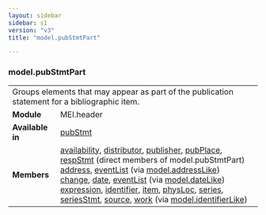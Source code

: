 ```yaml
---
layout: sidebar
sidebar: s1
version: "v3"
title: "model.pubStmtPart"

---
```


<div class="classSpec model">
   <h3 id="model.pubStmtPart">model.pubStmtPart</h3>
   <table class="wovenodd">
      <tr>
         <td colspan="2" class="wovenodd-col2">Groups elements that may appear as part of the publication statement for a bibliographic
            item.
         </td>
      </tr>
      <tr>
         <td class="wovenodd-col1">
            <strong>Module</strong>
         </td>
         <td class="wovenodd-col2">MEI.header</td>
      </tr>
      <tr>
         <td class="wovenodd-col1">
            <strong>Available in</strong>
         </td>
         <td class="wovenodd-col2">
            <div class="parent">
               <div>
                  <a class="link_odd_elementSpec" href="{{ site.baseurl }}/{{ page.version }}/elements/pubStmt.html">pubStmt</a>
               </div>
            </div>
         </td>
      </tr>
      <tr>
         <td class="wovenodd-col1">
            <strong>Members</strong>
         </td>
         <td class="wovenodd-col2">
            <div class="parent">
               <div>
                  <a class="link_odd_elementSpec" href="{{ site.baseurl }}/{{ page.version }}/elements/availability.html">availability</a>, 
                  <a class="link_odd_elementSpec" href="{{ site.baseurl }}/{{ page.version }}/elements/distributor.html">distributor</a>, 
                  <a class="link_odd_elementSpec" href="{{ site.baseurl }}/{{ page.version }}/elements/publisher.html">publisher</a>, 
                  <a class="link_odd_elementSpec" href="{{ site.baseurl }}/{{ page.version }}/elements/pubPlace.html">pubPlace</a>, 
                  <a class="link_odd_elementSpec" href="{{ site.baseurl }}/{{ page.version }}/elements/respStmt.html">respStmt</a> (direct members of model.pubStmtPart)
               </div>
               <div>
                  <a class="link_odd_elementSpec" href="{{ site.baseurl }}/{{ page.version }}/model-classes/address.html">address</a>, 
                  <a class="link_odd_elementSpec" href="{{ site.baseurl }}/{{ page.version }}/model-classes/eventList.html">eventList</a>
                  <span> (via 
                     <a class="link_odd_classSpec" href="{{ site.baseurl }}/{{ page.version }}/model-classes/model.addressLike.html">model.addressLike</a>)
                  </span>
               </div>
               <div>
                  <a class="link_odd_elementSpec" href="{{ site.baseurl }}/{{ page.version }}/model-classes/change.html">change</a>, 
                  <a class="link_odd_elementSpec" href="{{ site.baseurl }}/{{ page.version }}/model-classes/date.html">date</a>, 
                  <a class="link_odd_elementSpec" href="{{ site.baseurl }}/{{ page.version }}/model-classes/eventList.html">eventList</a>
                  <span> (via 
                     <a class="link_odd_classSpec" href="{{ site.baseurl }}/{{ page.version }}/model-classes/model.dateLike.html">model.dateLike</a>)
                  </span>
               </div>
               <div>
                  <a class="link_odd_elementSpec" href="{{ site.baseurl }}/{{ page.version }}/model-classes/expression.html">expression</a>, 
                  <a class="link_odd_elementSpec" href="{{ site.baseurl }}/{{ page.version }}/model-classes/identifier.html">identifier</a>, 
                  <a class="link_odd_elementSpec" href="{{ site.baseurl }}/{{ page.version }}/model-classes/item.html">item</a>, 
                  <a class="link_odd_elementSpec" href="{{ site.baseurl }}/{{ page.version }}/model-classes/physLoc.html">physLoc</a>, 
                  <a class="link_odd_elementSpec" href="{{ site.baseurl }}/{{ page.version }}/model-classes/series.html">series</a>, 
                  <a class="link_odd_elementSpec" href="{{ site.baseurl }}/{{ page.version }}/model-classes/seriesStmt.html">seriesStmt</a>, 
                  <a class="link_odd_elementSpec" href="{{ site.baseurl }}/{{ page.version }}/model-classes/source.html">source</a>, 
                  <a class="link_odd_elementSpec" href="{{ site.baseurl }}/{{ page.version }}/model-classes/work.html">work</a>
                  <span> (via 
                     <a class="link_odd_classSpec" href="{{ site.baseurl }}/{{ page.version }}/model-classes/model.identifierLike.html">model.identifierLike</a>)
                  </span>
               </div>
            </div>
         </td>
      </tr>
   </table>
</div>